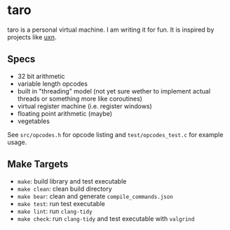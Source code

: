 # taro

taro is a personal virtual machine. I am writing it for fun. It is inspired by projects like [uxn](https://100r.co/site/uxn.html).

## Specs

- 32 bit arithmetic
- variable length opcodes
- built in "threading" model (not yet sure wether to implement actual threads or something more like coroutines)
- virtual register machine (i.e. register windows)
- floating point arithmetic (maybe)
- vegetables

See `src/opcodes.h` for opcode listing and `test/opcodes_test.c` for example usage.

## Make Targets

- `make`: build library and test executable
- `make clean`: clean build directory
- `make bear`: clean and generate `compile_commands.json`
- `make test`: run test executable
- `make lint`: run `clang-tidy`
- `make check`: run `clang-tidy` and test executable with `valgrind`
